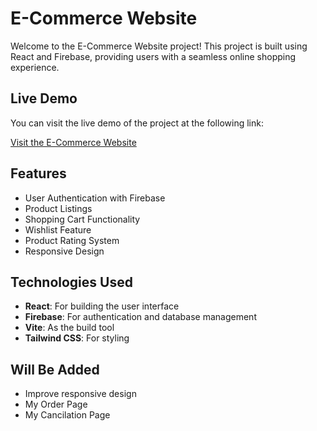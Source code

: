 # E-Commerce Website

Welcome to the E-Commerce Website project! This project is built using React and Firebase, providing users with a seamless online shopping experience.

## Live Demo

You can visit the live demo of the project at the following link:

[Visit the E-Commerce Website]([https://vercel.live/link/e-commerce-beryl-nu.vercel.app?via=project-dashboard-alias-list&p=1](https://e-commerce-beryl-nu.vercel.app/))

## Features

- User Authentication with Firebase
- Product Listings
- Shopping Cart Functionality
- Wishlist Feature
- Product Rating System
- Responsive Design

## Technologies Used

- **React**: For building the user interface
- **Firebase**: For authentication and database management
- **Vite**: As the build tool
- **Tailwind CSS**: For styling

## Will Be Added
- Improve responsive design
- My Order Page
- My Cancilation Page
